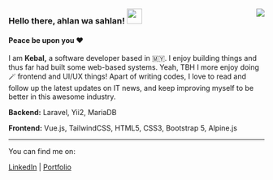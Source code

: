 ### Hello there, ahlan wa sahlan! <img src="https://github.com/miqbalhakim/miqbalhakim/blob/master/wave.gif" width="30px"> <img align="right" src="https://visitor-badge.laobi.icu/badge?page_id=miqbalhakim.miqbalhakim">

#### Peace be upon you ❤️

I am **Kebal,** a software developer based in 🇲🇾. I enjoy building things and thus far had built some web-based systems. Yeah, TBH I more enjoy doing 🪄 frontend and UI/UX things! Apart of writing codes, I love to read and follow up the latest updates on IT news, and keep improving myself to be better in this awesome industry. 


**Backend:** Laravel, Yii2, MariaDB

**Frontend:** Vue.js, TailwindCSS, HTML5, CSS3, Bootstrap 5, Alpine.js

<!-- **Just Learn the Basic:** Nuxt.js, Flutter 🙇🏻‍♂️ -->

<!-- Looking forward to deep learn in Flutter, and AWS 🤔 -->

___

You can find me on:

<a href="https://www.linkedin.com/in/miqbalhakim05">LinkedIn</a>&nbsp;|&nbsp;<a href="https://kebal.xyz">Portfolio</a>&nbsp;

<!-- <img src="https://github.com/FortAwesome/Font-Awesome/blob/6.x/svgs/brands/linkedin.svg" style="color:blue" width="32" height="32"> -->
